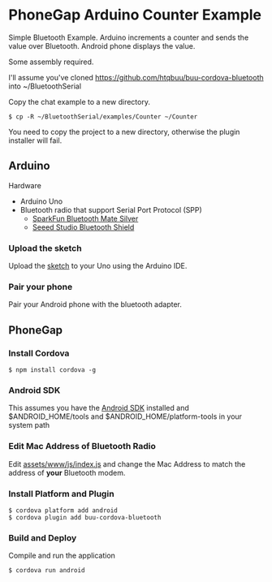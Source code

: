 # PhoneGap Arduino Counter Example

Simple Bluetooth Example. Arduino increments a counter and sends the value over Bluetooth. Android phone displays the value.

Some assembly required.

I'll assume you've cloned https://github.com/htqbuu/buu-cordova-bluetooth into ~/BluetoothSerial

Copy the chat example to a new directory.  

    $ cp -R ~/BluetoothSerial/examples/Counter ~/Counter
    
You need to copy the project to a new directory, otherwise the plugin installer will fail.

## Arduino

Hardware
 * Arduino Uno
 * Bluetooth radio that support Serial Port Protocol (SPP)
     * [SparkFun Bluetooth Mate Silver](https://www.sparkfun.com/products/10393)
     * [Seeed Studio Bluetooth Shield](http://www.seeedstudio.com/depot/bluetooth-shield-p-866.html)

### Upload the sketch

Upload the [sketch](https://github.com/htqbuu/buu-cordova-bluetooth/blob/master/examples/Counter/Arduino/Counter/Counter.ino) to your Uno using the Arduino IDE.

### Pair your phone

Pair your Android phone with the bluetooth adapter.

## PhoneGap

### Install Cordova

    $ npm install cordova -g

### Android SDK

This assumes you have the [Android SDK](http://developer.android.com/sdk/index.html) installed and $ANDROID_HOME/tools and $ANDROID_HOME/platform-tools in your system path

### Edit Mac Address of Bluetooth Radio

Edit [assets/www/js/index.js](http://github.com/don/BluetoothSerial/examples/LED/assets/www/js/index.js) and change the Mac Address to match the address of **your** Bluetooth modem.

### Install Platform and Plugin

    $ cordova platform add android
    $ cordova plugin add buu-cordova-bluetooth

### Build and Deploy

Compile and run the application

    $ cordova run android
    